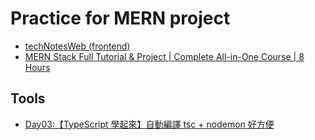 # Practice for MERN project

* [techNotesWeb (frontend)](https://github.com/coooo77/techNotesWeb)
* [MERN Stack Full Tutorial & Project | Complete All-in-One Course | 8 Hours](https://www.youtube.com/watch?v=CvCiNeLnZ00)

## Tools

- [Day03:【TypeScript 學起來】自動編譯 tsc + nodemon 好方便](https://ithelp.ithome.com.tw/articles/10263538?sc=iThomeR)

